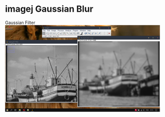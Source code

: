 # imagej Gaussian Blur

Gaussian Filter
![Contoh Hasil](https://github.com/yehezkielermanto/imagej/blob/main/contoh.PNG?raw=true)
